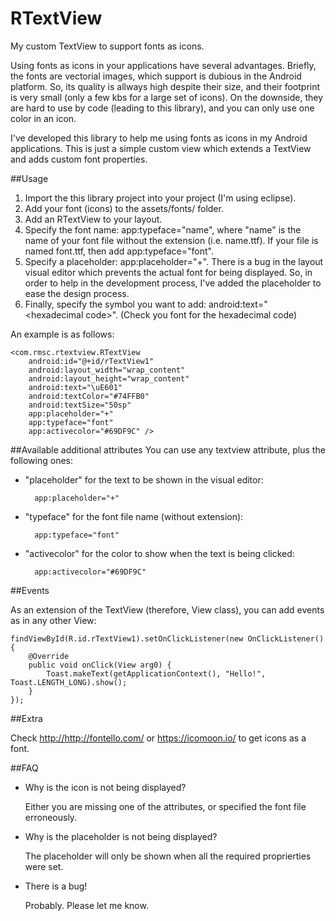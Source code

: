 RTextView
=========

My custom TextView to support fonts as icons.

Using fonts as icons in your applications have several advantages. Briefly, the fonts are vectorial images, which support is dubious in the Android platform. So, its quality is allways high despite their size, and their footprint is very small (only a few kbs for a large set of icons).
On the downside, they are hard to use by code (leading to this library), and you can only use one color in an icon.

I've developed this library to help me using fonts as icons in my Android applications.
This is just a simple custom view which extends a TextView and adds custom font properties.

##Usage

1. Import the this library project into your project (I'm using eclipse).
2. Add your font (icons) to the assets/fonts/ folder.
3. Add an RTextView to your layout.
4. Specify the font name: app:typeface="name", where "name" is the name of your font file without the extension (i.e. name.ttf). If your file is named font.ttf, then add app:typeface="font".
5. Specify a placeholder: app:placeholder="+". There is a bug in the layout visual editor which prevents the actual font for being displayed. So, in order to help in the development process, I've added the placeholder to ease the design process.
6. Finally, specify the symbol you want to add: android:text="\<hexadecimal code>". (Check you font for the hexadecimal code)

An example is as follows:

	<com.rmsc.rtextview.RTextView
        android:id="@+id/rTextView1"
        android:layout_width="wrap_content"
        android:layout_height="wrap_content"
        android:text="\uE601"
        android:textColor="#74FFB0"
        android:textSize="50sp"
        app:placeholder="+"
        app:typeface="font"
        app:activecolor="#69DF9C" />
        
##Available additional attributes
You can use any textview attribute, plus the following ones:

- "placeholder" for the text to be shown in the visual editor:

		app:placeholder="+"
		
- "typeface" for the font file name (without extension):
        
        app:typeface="font"
        
- "activecolor" for the color to show when the text is being clicked:

		app:activecolor="#69DF9C"  

        
##Events

As an extension of the TextView (therefore, View class), you can add events as in any other View:

	findViewById(R.id.rTextView1).setOnClickListener(new OnClickListener() {
		@Override
		public void onClick(View arg0) {
			Toast.makeText(getApplicationContext(), "Hello!", Toast.LENGTH_LONG).show();
		}
	});

##Extra

Check <http://http://fontello.com/> or <https://icomoon.io/> to get icons as a font.

##FAQ
- Why is the icon is not being displayed?

	Either you are missing one of the attributes, or specified the font file erroneously.
	
- Why is the placeholder is not being displayed?

	The placeholder will only be shown when all the required proprierties were set.
	
- There is a bug!

	Probably. Please let me know.